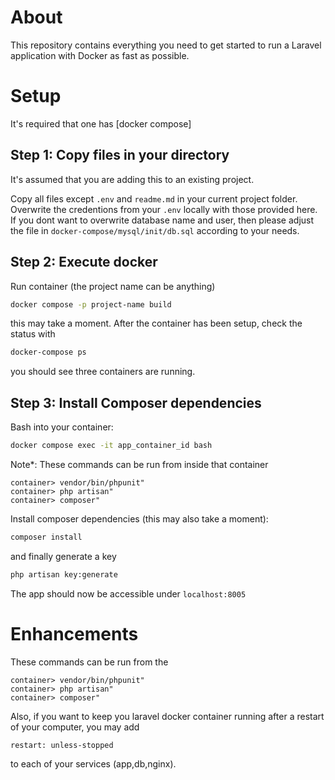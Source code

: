 # About
This repository contains everything you need to get started to run a 
Laravel application with Docker as fast as possible.


# Setup
It's required that one has [docker compose]


## Step 1: Copy files in your directory
It's assumed that you are adding this to an existing project.

Copy all files except `.env` and `readme.md` in your current project folder. Overwrite the credentions from your `.env` locally with those provided here. If you dont want to overwrite database name and user, then please adjust the file in `docker-compose/mysql/init/db.sql` according to your needs.


## Step 2: Execute docker
Run container (the project name can be anything)

  ```sh
  docker compose -p project-name build
  ```

this may take a moment. After the container has been setup, check the status with

  ```sh
  docker-compose ps
  ```

you should see three containers are running.


## Step 3: Install Composer dependencies
Bash into your container:

  ```sh
  docker compose exec -it app_container_id bash
  ```

Note*: These commands can be run from inside that container

  ```
  container> vendor/bin/phpunit"
  container> php artisan"
  container> composer"
  ```

Install composer dependencies (this may also take a moment):

  ```sh
  composer install
  ```

and finally generate a key

  ```sh
  php artisan key:generate
  ```

The app should now be accessible under `localhost:8005`


# Enhancements
These commands can be run from the

  ```
  container> vendor/bin/phpunit"
  container> php artisan"
  container> composer"
  ```

Also, if you want to keep you laravel docker container
running after a restart of your computer, you may add

  ```
  restart: unless-stopped
  ```

to each of your services (app,db,nginx).






